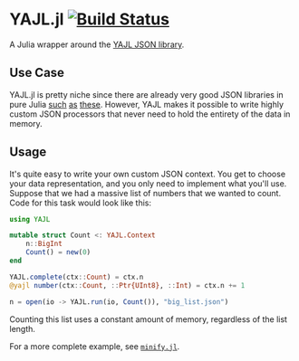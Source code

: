# YAJL.jl [![Build Status](https://travis-ci.com/christopher-dG/YAJL.jl.svg?branch=master)](https://travis-ci.com/christopher-dG/YAJL.jl)

A Julia wrapper around the [YAJL JSON library](http://lloyd.github.io/yajl).

## Use Case

YAJL.jl is pretty niche since there are already very good JSON libraries in pure Julia [such](https://github.com/JuliaIO/JSON.jl) [as](https://github.com/samoconnor/LazyJSON.jl) [these](https://github.com/quinnj/JSON2.jl).
However, YAJL makes it possible to write highly custom JSON processors that never need to hold the entirety of the data in memory.

## Usage

It's quite easy to write your own custom JSON context.
You get to choose your data representation, and you only need to implement what you'll use.
Suppose that we had a massive list of numbers that we wanted to count.
Code for this task would look like this:

```julia
using YAJL

mutable struct Count <: YAJL.Context
    n::BigInt
    Count() = new(0)
end

YAJL.complete(ctx::Count) = ctx.n
@yajl number(ctx::Count, ::Ptr{UInt8}, ::Int) = ctx.n += 1

n = open(io -> YAJL.run(io, Count()), "big_list.json")
```

Counting this list uses a constant amount of memory, regardless of the list length.

For a more complete example, see [`minify.jl`](src/minifier.jl).
